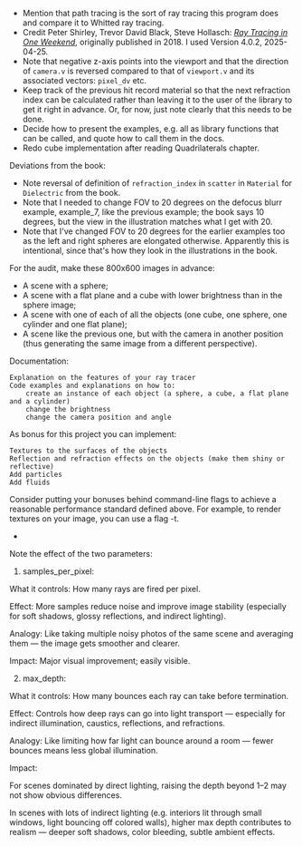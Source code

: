 - Mention that path tracing is the sort of ray tracing this program does and compare it to Whitted ray tracing.
- Credit Peter Shirley, Trevor David Black, Steve Hollasch: [_Ray Tracing in One Weekend_](https://raytracing.github.io/books/RayTracingInOneWeekend.html), originally published in 2018. I used Version 4.0.2, 2025-04-25.
- Note that negative z-axis points into the viewport and that the direction of `camera.v` is reversed compared to that of `viewport.v` and its associated vectors: `pixel_dv` etc.
- Keep track of the previous hit record material so that the next refraction index can be calculated rather than leaving it to the user of the library to get it right in advance. Or, for now, just note clearly that this needs to be done.
- Decide how to present the examples, e.g. all as library functions that can be called, and quote how to call them in the docs.
- Redo cube implementation after reading Quadrilaterals chapter.

Deviations from the book:

- Note reversal of definition of `refraction_index` in `scatter` in `Material` for `Dielectric` from the book.
- Note that I needed to change FOV to 20 degrees on the defocus blurr example, example_7, like the previous example; the book says 10 degrees, but the view in the illustration matches what I get with 20.
- Note that I've changed FOV to 20 degrees for the earlier examples too as the left and right spheres are elongated otherwise. Apparently this is intentional, since that's how they look in the illustrations in the book.

For the audit, make these 800x600 images in advance:

- A scene with a sphere;
- A scene with a flat plane and a cube with lower brightness than in the sphere image;
- A scene with one of each of all the objects (one cube, one sphere, one cylinder and one flat plane);
- A scene like the previous one, but with the camera in another position (thus generating the same image from a different perspective).

Documentation:

    Explanation on the features of your ray tracer
    Code examples and explanations on how to:
        create an instance of each object (a sphere, a cube, a flat plane and a cylinder)
        change the brightness
        change the camera position and angle

As bonus for this project you can implement:

    Textures to the surfaces of the objects
    Reflection and refraction effects on the objects (make them shiny or reflective)
    Add particles
    Add fluids

Consider putting your bonuses behind command-line flags to achieve a reasonable performance standard defined above. For example, to render textures on your image, you can use a flag -t.

-

Note the effect of the two parameters:

1. samples_per_pixel:

What it controls: How many rays are fired per pixel.

Effect: More samples reduce noise and improve image stability (especially for soft shadows, glossy reflections, and indirect lighting).

Analogy: Like taking multiple noisy photos of the same scene and averaging them — the image gets smoother and clearer.

Impact: Major visual improvement; easily visible.

2. max_depth:

What it controls: How many bounces each ray can take before termination.

Effect: Controls how deep rays can go into light transport — especially for indirect illumination, caustics, reflections, and refractions.

Analogy: Like limiting how far light can bounce around a room — fewer bounces means less global illumination.

Impact:

For scenes dominated by direct lighting, raising the depth beyond 1–2 may not show obvious differences.

In scenes with lots of indirect lighting (e.g. interiors lit through small windows, light bouncing off colored walls), higher max depth contributes to realism — deeper soft shadows, color bleeding, subtle ambient effects.
